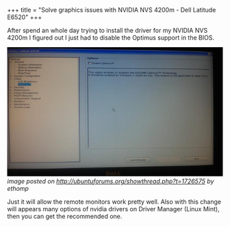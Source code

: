 +++
title = "Solve graphics issues with NVIDIA NVS 4200m - Dell Latitude E6520"
+++

After spend an whole day trying to install the driver for my NVIDIA NVS 4200m I figured out I just had to disable the Optimus support in the BIOS.

![](./Qd8PD.jpg)_image posted on http://ubuntuforums.org/showthread.php?t=1726575 by ethomp_

Just it will allow the remote monitors work pretty well. Also with this change will appears many options of nvidia drivers on Driver Manager (Linux Mint), then you can get the recommended one.

